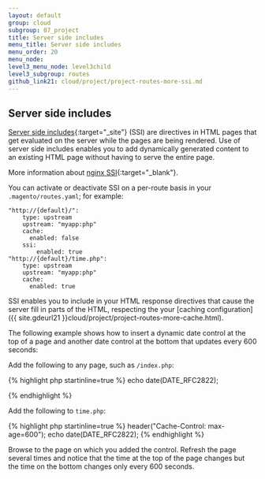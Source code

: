 ```yaml
---
layout: default
group: cloud
subgroup: 07_project
title: Server side includes
menu_title: Server side includes
menu_order: 20
menu_node: 
level3_menu_node: level3child
level3_subgroup: routes
github_link21: cloud/project/project-routes-more-ssi.md
---
```


## Server side includes
[Server side includes](http://httpd.apache.org/docs/current/howto/ssi.html){:target="_site"} (SSI) are directives in HTML pages that get evaluated on the server while the pages are being rendered. Use of server side includes enables you to add dynamically generated content to an existing HTML page without having to serve the entire page. 

More information about [nginx SSI](http://nginx.org/en/docs/http/ngx_http_ssi_module.html){:target="_blank"}.

You can activate or deactivate SSI on a per-route basis in your 
`.magento/routes.yaml`; for example:

	"http://{default}/":	
	    type: upstream
	    upstream: "myapp:php"
	    cache:
	      enabled: false
	    ssi:
	        enabled: true
	"http://{default}/time.php":
	    type: upstream
	    upstream: "myapp:php"
	    cache:	
	      enabled: true

SSI enables you to include in your HTML response directives that cause the
server fill in parts of the HTML, respecting the your [caching configuration]({{ site.gdeurl21 }}cloud/project/project-routes-more-cache.html).

The following example shows how to insert a dynamic date control at the top of a page and another date control at the bottom that updates every 600 seconds:

Add the following to any page, such as `/index.php`:

{% highlight php startinline=true %}
echo date(DATE_RFC2822);
<!--#include virtual="time.php" -->
{% endhighlight %}

Add the following to `time.php`:

{% highlight php startinline=true %}
header("Cache-Control: max-age=600");
echo date(DATE_RFC2822);
{% endhighlight %}

Browse to the page on which you added the control. Refresh the page several times and notice that the time at the top of the page changes but the time on the bottom changes only every 600 seconds.
